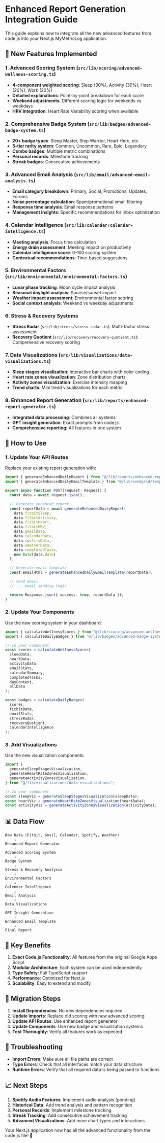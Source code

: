 # Enhanced Report Generation Integration Guide

This guide explains how to integrate all the new advanced features from code.js into your Next.js MyMetricLog application.

## 🚀 New Features Implemented

### 1. Advanced Scoring System (`src/lib/scoring/advanced-wellness-scoring.ts`)

- **4-component weighted scoring**: Sleep (30%), Activity (30%), Heart (20%), Work (20%)
- **Detailed explanations**: Point-by-point breakdown for each score
- **Weekend adjustments**: Different scoring logic for weekends vs weekdays
- **HRV integration**: Heart Rate Variability scoring when available

### 2. Comprehensive Badge System (`src/lib/badges/advanced-badge-system.ts`)

- **20+ badge types**: Sleep Master, Step Warrior, Heart Hero, etc.
- **5-tier rarity system**: Common, Uncommon, Rare, Epic, Legendary
- **Combo badges**: Multiple metric combinations
- **Personal records**: Milestone tracking
- **Streak badges**: Consecutive achievements

### 3. Advanced Email Analysis (`src/lib/email/advanced-email-analysis.ts`)

- **Email category breakdown**: Primary, Social, Promotions, Updates, Forums
- **Noise percentage calculation**: Spam/promotional email filtering
- **Response time analysis**: Email response patterns
- **Management insights**: Specific recommendations for inbox optimization

### 4. Calendar Intelligence (`src/lib/calendar/calendar-intelligence.ts`)

- **Meeting analysis**: Focus time calculation
- **Energy drain assessment**: Meeting impact on productivity
- **Calendar intelligence score**: 0-100 scoring system
- **Contextual recommendations**: Time-based suggestions

### 5. Environmental Factors (`src/lib/environmental/environmental-factors.ts`)

- **Lunar phase tracking**: Moon cycle impact analysis
- **Seasonal daylight analysis**: Sunrise/sunset impact
- **Weather impact assessment**: Environmental factor scoring
- **Social context analysis**: Weekend vs weekday adjustments

### 6. Stress & Recovery Systems

- **Stress Radar** (`src/lib/stress/stress-radar.ts`): Multi-factor stress assessment
- **Recovery Quotient** (`src/lib/recovery/recovery-quotient.ts`): Comprehensive recovery scoring

### 7. Data Visualizations (`src/lib/visualizations/data-visualizations.ts`)

- **Sleep stages visualization**: Interactive bar charts with color coding
- **Heart rate zones visualization**: Zone distribution charts
- **Activity zones visualization**: Exercise intensity mapping
- **Trend charts**: Mini trend visualizations for each metric

### 8. Enhanced Report Generation (`src/lib/reports/enhanced-report-generator.ts`)

- **Integrated data processing**: Combines all systems
- **GPT insight generation**: Exact prompts from code.js
- **Comprehensive reporting**: All features in one system

## 🔧 How to Use

### 1. Update Your API Routes

Replace your existing report generation with:

```typescript
import { generateEnhancedDailyReport } from "@/lib/reports/enhanced-report-generator";
import { generateEnhancedDailyEmailTemplate } from "@/lib/sendgrid/templates/enhanced-daily-email-template";

export async function POST(request: Request) {
  const data = await request.json();

  // Generate enhanced report
  const reportData = await generateEnhancedDailyReport(
    data.fitbitSleep,
    data.fitbitActivity,
    data.fitbitHeart,
    data.fitbitHRV,
    data.gmailData,
    data.calendarData,
    data.spotifyData,
    data.weatherData,
    data.completedTasks,
    new Date(data.date)
  );

  // Generate email template
  const emailHtml = generateEnhancedDailyEmailTemplate(reportData);

  // Send email
  // ... email sending logic

  return Response.json({ success: true, reportData });
}
```

### 2. Update Your Components

Use the new scoring system in your dashboard:

```typescript
import { calculateWellnessScores } from "@/lib/scoring/advanced-wellness-scoring";
import { calculateDailyBadges } from "@/lib/badges/advanced-badge-system";

// In your component
const scores = calculateWellnessScores(
  sleepData,
  heartData,
  activityData,
  emailStats,
  calendarSummary,
  completedTasks,
  dayContext,
  allData
);

const badges = calculateDailyBadges(
  scores,
  fitbitData,
  emailStats,
  stressRadar,
  recoveryQuotient,
  calendarIntelligence
);
```

### 3. Add Visualizations

Use the new visualization components:

```typescript
import {
  generateSleepStagesVisualization,
  generateHeartRateZonesVisualization,
  generateActivityZonesVisualization,
} from "@/lib/visualizations/data-visualizations";

// In your component
const sleepViz = generateSleepStagesVisualization(sleepData);
const heartViz = generateHeartRateZonesVisualization(heartData);
const activityViz = generateActivityZonesVisualization(activityData);
```

## 📊 Data Flow

```
Raw Data (Fitbit, Gmail, Calendar, Spotify, Weather)
    ↓
Enhanced Report Generator
    ↓
Advanced Scoring System
    ↓
Badge System
    ↓
Stress & Recovery Analysis
    ↓
Environmental Factors
    ↓
Calendar Intelligence
    ↓
Email Analysis
    ↓
Data Visualizations
    ↓
GPT Insight Generation
    ↓
Enhanced Email Template
    ↓
Final Report
```

## 🎯 Key Benefits

1. **Exact Code.js Functionality**: All features from the original Google Apps Script
2. **Modular Architecture**: Each system can be used independently
3. **Type Safety**: Full TypeScript support
4. **Performance**: Optimized for Next.js
5. **Scalability**: Easy to extend and modify

## 🔄 Migration Steps

1. **Install Dependencies**: No new dependencies required
2. **Update Imports**: Replace old scoring with new advanced scoring
3. **Update API Routes**: Use enhanced report generator
4. **Update Components**: Use new badge and visualization systems
5. **Test Thoroughly**: Verify all features work as expected

## 🐛 Troubleshooting

- **Import Errors**: Make sure all file paths are correct
- **Type Errors**: Check that all interfaces match your data structure
- **Runtime Errors**: Verify that all required data is being passed to functions

## 📈 Next Steps

1. **Spotify Audio Features**: Implement audio analysis (pending)
2. **Historical Data**: Add trend analysis and pattern recognition
3. **Personal Records**: Implement milestone tracking
4. **Streak Tracking**: Add consecutive achievement tracking
5. **Advanced Visualizations**: Add more chart types and interactions

Your Next.js application now has all the advanced functionality from the code.js file! 🎉

